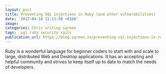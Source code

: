 ```yaml
---
layout: post
title: Preventing SQL injections in Ruby (and other vulnerabilities)
date: '2017-04-14 11:13:30 +0100'
image:
categories: Chris writing sqreen
tags:  sql ruby security rails
publication_url: https://blog.sqreen.io/preventing-sql-injections-in-ruby/
---
```


Ruby is a wonderful language for beginner coders to start with and scale to large, distributed Web and Desktop applications. It has an accepting and helpful community and strives to keep itself up to date to match the needs of developers.
